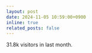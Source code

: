 ```yaml
---
layout: post
date: 2024-11-05 10:59:00+0900
inline: true
related_posts: false
---
```

31.8k visitors in last month.